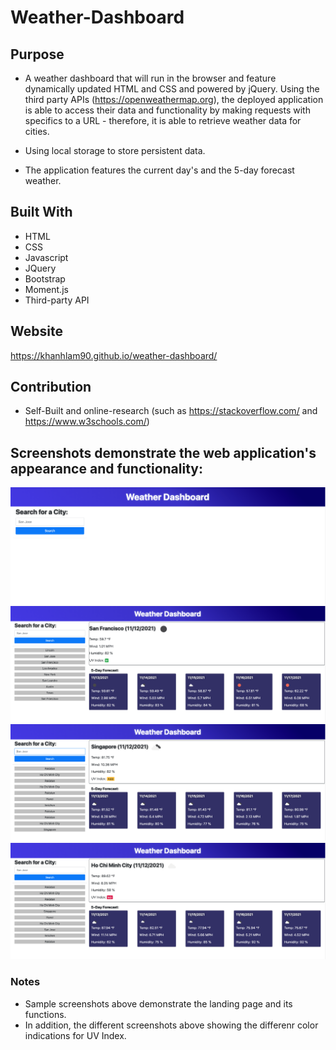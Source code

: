 # Weather-Dashboard

## Purpose
* A weather dashboard that will run in the browser and feature dynamically updated HTML and CSS and powered by jQuery. Using the third party APIs (https://openweathermap.org), the deployed application is able to access their data and functionality by making requests with specifics to a URL - therefore, it is able to retrieve weather data for cities.

* Using local storage to store persistent data.

* The application features the current day's and the 5-day forecast weather.

## Built With
* HTML
* CSS
* Javascript
* JQuery
* Bootstrap
* Moment.js
* Third-party API

## Website
https://khanhlam90.github.io/weather-dashboard/

## Contribution

* Self-Built and online-research (such as https://stackoverflow.com/ and https://www.w3schools.com/)

## Screenshots demonstrate the web application's appearance and functionality:
![Screenshot-00](./assets/images/ss0.png)
![Screenshot-01](./assets/images/ss1.png)
![Screenshot-02](./assets/images/ss2.png)
![Screenshot-03](./assets/images/ss3.png)

### Notes
* Sample screenshots above demonstrate the landing page and its functions.
* In addition, the different screenshots above showing the differenr color indications for UV Index.
